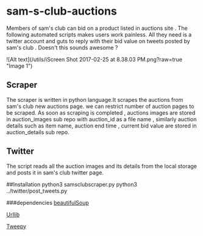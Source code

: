 # sam-s-club-auctions
Members of sam's club can bid on a product listed in auctions site . The following automated scripts makes users work painless. All they need is a twitter account and guts to reply with their bid value on tweets posted by sam's club . Doesn't this sounds awesome ? 

![Alt text](/utils/iScreen Shot 2017-02-25 at 8.38.03 PM.png?raw=true "Image 1")
 

## Scraper
The scraper is written in python language.It scrapes the auctions from sam's club new auctions page. we can restrict number of auction pages to be scraped. As soon as scraping is completed , auctions images are stored in auction_images sub repo with auction_id as a file name , similarly auction details such as item name, auction end time , current bid value are stored in auction_details sub repo.

## Twitter
The script reads all the auction images and its details from the local storage and posts it in sam's club twitter page.

##Installation
python3 samsclubscraper.py
python3 ../twitter/post_tweets.py




###dependencies
[beautifulSoup](https://www.crummy.com/software/BeautifulSoup/bs4/doc/)

[Urllib](https://docs.python.org/2/library/urllib.html)

[Tweepy](http://tweepy.readthedocs.io/en/v3.5.0/api.html)



